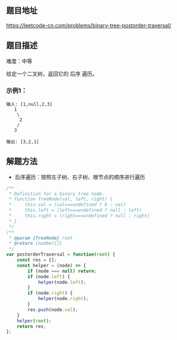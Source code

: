 ## 题目地址

https://leetcode-cn.com/problems/binary-tree-postorder-traversal/

## 题目描述

难度：中等

给定一个二叉树，返回它的 后序 遍历。

### 示例1：

```
输入: [1,null,2,3]  
   1
    \
     2
    /
   3 

输出: [3,2,1]
```

## 解题方法

- 后序遍历：按照左子树、右子树、根节点的顺序进行遍历

```js
/**
 * Definition for a binary tree node.
 * function TreeNode(val, left, right) {
 *     this.val = (val===undefined ? 0 : val)
 *     this.left = (left===undefined ? null : left)
 *     this.right = (right===undefined ? null : right)
 * }
 */
/**
 * @param {TreeNode} root
 * @return {number[]}
 */
var postorderTraversal = function(root) {
    const res = [];
    const helper = (node) => {
        if (node === null) return;
        if (node.left) {
            helper(node.left);
        }
        if (node.right) {
            helper(node.right);
        }
        res.push(node.val);
    }
    helper(root);
    return res;
};
```
